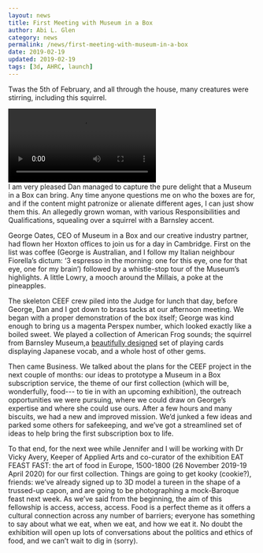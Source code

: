 ```yaml
---
layout: news
title: First Meeting with Museum in a Box
author: Abi L. Glen
category: news
permalink: /news/first-meeting-with-museum-in-a-box
date: 2019-02-19
updated: 2019-02-19
tags: [3d, AHRC, launch]
---
```


Twas the 5th of February, and all through the house, many creatures were stirring, including this squirrel.

<div class="embed-responsive embed-responsive-16by9">
 <video class="embed-responsive-item" controls>
<source src="/images/Squirrel%20MIAB.mp4" type="video/mp4"/>
</video>
</div>
I am very pleased Dan managed to capture the pure delight that a Museum in a Box can bring. Any time anyone questions me on who the boxes are for, and if the content might patronize or alienate different ages, I can just show them this. An allegedly grown woman, with various Responsibilities and Qualifications, squealing over a squirrel with a Barnsley accent. 

George Oates, CEO of Museum in a Box and our creative industry partner, had flown her Hoxton offices to join us for a day in Cambridge. First on the list was coffee (George is Australian, and I follow my Italian neighbour Fiorella’s dictum: ‘3 espresso in the morning: one for this eye, one for that eye, one for my brain’) followed by a whistle-stop tour of the Museum’s highlights. A little Lowry, a mooch around the Millais, a poke at the pineapples. 

The skeleton CEEF crew piled into the Judge for lunch that day, before George, Dan and I got down to brass tacks at our afternoon meeting. We began with a proper demonstration of the box itself; George was kind enough to bring us a magenta Perspex number, which looked exactly like a boiled sweet. We played a collection of American Frog sounds; the squirrel from Barnsley Museum,a <a href="https://www.takakocopeland.com/">beautifully designed</a> set of playing cards displaying Japanese vocab, and a whole host of other gems.

 Then came Business. We talked about the plans for the CEEF project in the next couple of months: our ideas to prototype a Museum in a Box subscription service, the theme of our first collection (which will be, wonderfully, food--- to tie in with an upcoming exhibition), the outreach opportunities we were pursuing, where we could draw on George’s expertise and where she could use ours. After a few hours and many biscuits, we had a new and improved mission. We’d junked a few ideas and parked some others for safekeeping, and we’ve got a streamlined set of ideas to help bring the first subscription box to life.  
 
 To that end, for the next wee while Jennifer and I will be working with Dr Vicky Avery, Keeper of Applied Arts and co-curator of the exhibition EAT FEAST FAST: the art of food in Europe, 1500-1800 (26 November 2019-19 April 2020) for our first collection. Things are going to get kooky (cookie?), friends: we’ve already signed up to 3D model a tureen in the shape of a trussed-up capon, and are going to be photographing a mock-Baroque feast next week. As we’ve said from the beginning, the aim of this fellowship is access, access, access. Food is a perfect theme as it offers a cultural connection across any number of barriers; everyone has something to say about what we eat, when we eat, and how we eat it. No doubt the exhibition will open up lots of conversations about the politics and ethics of food, and we can’t wait to dig in (sorry). 
